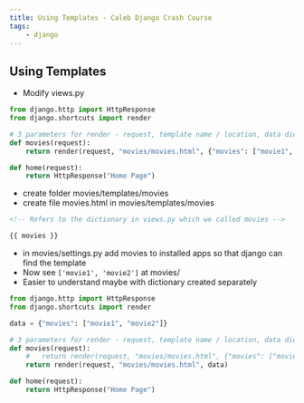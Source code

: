 ```yaml
---
title: Using Templates - Caleb Django Crash Course
tags:
    - django
---
```

## Using Templates
- Modify views.py
``` python
from django.http import HttpResponse
from django.shortcuts import render

# 3 parameters for render - request, template name / location, data dictionary
def movies(request):
    return render(request, "movies/movies.html", {"movies": ["movie1", "movie2"]})

def home(request):
    return HttpResponse("Home Page")
```
- create folder movies/templates/movies
- create file movies.html in movies/templates/movies
``` html
<!-- Refers to the dictionary in views.py which we called movies -->

{{ movies }}
```
- in movies/settings.py add movies to installed apps so that django can find the template
- Now see `['movie1', 'movie2']` at movies/
- Easier to understand maybe with dictionary created separately
``` python
from django.http import HttpResponse
from django.shortcuts import render

data = {"movies": ["movie1", "movie2"]}

# 3 parameters for render - request, template name / location, data dictionary
def movies(request):
    #   return render(request, "movies/movies.html", {"movies": ["movie1", "movie2"]})
    return render(request, "movies/movies.html", data)

def home(request):
    return HttpResponse("Home Page")

```
